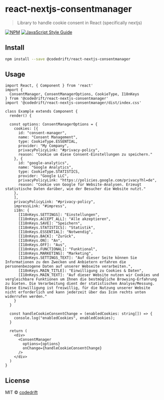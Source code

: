 # react-nextjs-consentmanager

> Library to handle cookie consent in React (specifically nextjs)

[![NPM](https://img.shields.io/npm/v/react-nextjs-consentmanager.svg)](https://www.npmjs.com/package/react-nextjs-consentmanager) [![JavaScript Style Guide](https://img.shields.io/badge/code_style-standard-brightgreen.svg)](https://standardjs.com)

## Install

```bash
npm install --save @codedrift/react-nextjs-consentmanager
```

## Usage

```tsx
import React, { Component } from 'react'
import {
  ConsentManager, ConsentManagerOptions, CookieType, I18nKeys
} from '@codedrift/react-nextjs-consentmanager'
import '@codedrift/react-nextjs-consentmanager/dist/index.css'

class Example extends Component {
  render() {

  const options: ConsentManagerOptions = {
    cookies: [{
      id: "consent-manager",
      name: "Consent Management",
      type: CookieType.ESSENTIAL,
      provider: "My Company",
      privacyPolicyLink: "#privacy-policy",
      reason: "Cookie um diese Consent-Einstellungen zu speichern."
    }, {
      id: "google-analytics",
      name: "Google Analytics",
      type: CookieType.STATISTICS,
      provider: "Google LLC",
      privacyPolicyLink: "https://policies.google.com/privacy?hl=de",
      reason: "Cookie von Google für Website-Analysen. Erzeugt statistische Daten darüber, wie der Besucher die Website nutzt."
    },
    ],
    privacyPolicyLink: "#privacy-policy",
    impressLink: "#impress",
    i18n: {
      [I18nKeys.SETTINGS]: "Einstellungen",
      [I18nKeys.ACCEPT_ALL]: "Alle akzeptieren",
      [I18nKeys.SAVE]: "Speichern",
      [I18nKeys.STATISTICS]: "Statistik",
      [I18nKeys.ESSENTIAL]: "Notwendig",
      [I18nKeys.BACK]: "Zurück",
      [I18nKeys.ON]: "An",
      [I18nKeys.OFF]: "Aus",
      [I18nKeys.FUNCTIONAL]: "Funktional",
      [I18nKeys.MARKETING]: "Marketing",
      [I18nKeys.SETTINGS_TEXT]: "Auf dieser Seite können Sie Informationen zu den Zwecken und Anbietern erfahren die personenbezogene Daten auf unserer Webseite verarbeiten.",
      [I18nKeys.MAIN_TITLE]: "Einwilligung zu Cookies & Daten",
      [I18nKeys.MAIN_TEXT]: "Auf dieser Website nutzen wir Cookies und vergleichbare Funktionen um Ihnen die bestmögliche Browsing-Erfahrung zu bieten. Die Verarbeitung dient der statistischen Analyse/Messung. Diese Einwilligung ist freiwillig, für die Nutzung unserer Website nicht erforderlich und kann jederzeit über das Icon rechts unten widerrufen werden."
    }
  }

  const handleCookieConsentChange = (enabledCookies: string[]) => {
    console.log("enabledCookies", enabledCookies);
  }

  return (
    <div>
      <ConsentManager
        options={options}
        onChange={handleCookieConsentChange}
      />
    </div>
  )
}
```

## License

MIT © [codedrift](https://github.com/codedrift)
